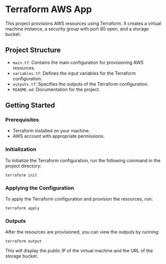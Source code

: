 # Terraform AWS App

This project provisions AWS resources using Terraform. It creates a virtual machine instance, a security group with port 80 open, and a storage bucket.

## Project Structure

- `main.tf`: Contains the main configuration for provisioning AWS resources.
- `variables.tf`: Defines the input variables for the Terraform configuration.
- `outputs.tf`: Specifies the outputs of the Terraform configuration.
- `README.md`: Documentation for the project.

## Getting Started

### Prerequisites

- Terraform installed on your machine.
- AWS account with appropriate permissions.

### Initialization

To initialize the Terraform configuration, run the following command in the project directory:

```
terraform init
```

### Applying the Configuration

To apply the Terraform configuration and provision the resources, run:

```
terraform apply
```

### Outputs

After the resources are provisioned, you can view the outputs by running:

```
terraform output
```

This will display the public IP of the virtual machine and the URL of the storage bucket.